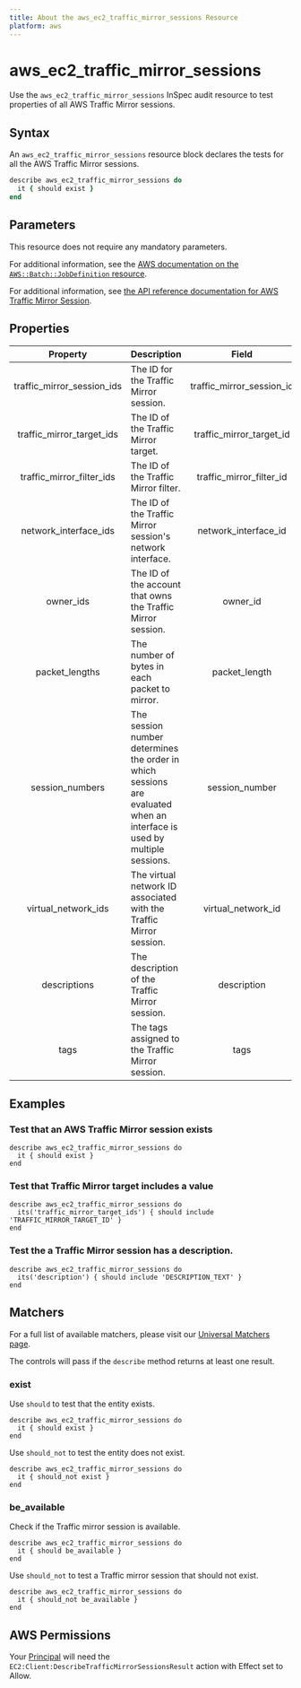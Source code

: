 ```yaml
---
title: About the aws_ec2_traffic_mirror_sessions Resource
platform: aws
---
```


# aws_ec2_traffic_mirror_sessions

Use the `aws_ec2_traffic_mirror_sessions` InSpec audit resource to test properties of all AWS Traffic Mirror sessions.

## Syntax

An `aws_ec2_traffic_mirror_sessions` resource block declares the tests for all the  AWS Traffic Mirror sessions.

```ruby
describe aws_ec2_traffic_mirror_sessions do
  it { should exist }
end
```

## Parameters

This resource does not require any mandatory parameters.

For additional information, see the [AWS documentation on the `AWS::Batch::JobDefinition` resource](https://docs.aws.amazon.com/AWSCloudFormation/latest/UserGuide/aws-resource-batch-jobdefinition.html).


For additional information, see [the API reference documentation for AWS Traffic Mirror Session](https://docs.aws.amazon.com/AWSEC2/latest/APIReference/API_TrafficMirrorSession.html).

## Properties

| Property  | Description | Field |
| :---: | :--- | :---: |
| traffic_mirror_session_ids | The ID for the Traffic Mirror session.| traffic_mirror_session_id |
| traffic_mirror_target_ids | The ID of the Traffic Mirror target. | traffic_mirror_target_id |
| traffic_mirror_filter_ids | The ID of the Traffic Mirror filter.| traffic_mirror_filter_id |
| network_interface_ids | The ID of the Traffic Mirror session's network interface. | network_interface_id |
| owner_ids | The ID of the account that owns the Traffic Mirror session.| owner_id |
| packet_lengths | The number of bytes in each packet to mirror. | packet_length |
| session_numbers | The session number determines the order in which sessions are evaluated when an interface is used by multiple sessions. | session_number |
| virtual_network_ids | The virtual network ID associated with the Traffic Mirror session. | virtual_network_id |
| descriptions | The description of the Traffic Mirror session. | description |
| tags  | The tags assigned to the Traffic Mirror session.| tags |


## Examples

### Test that an AWS Traffic Mirror session exists

    describe aws_ec2_traffic_mirror_sessions do
      it { should exist }
    end

### Test that Traffic Mirror target includes a value

    describe aws_ec2_traffic_mirror_sessions do
      its('traffic_mirror_target_ids') { should include 'TRAFFIC_MIRROR_TARGET_ID' }
    end

### Test the a Traffic Mirror session has a description.

    describe aws_ec2_traffic_mirror_sessions do
      its('description') { should include 'DESCRIPTION_TEXT' }
    end

## Matchers

For a full list of available matchers, please visit our [Universal Matchers page](https://www.inspec.io/docs/reference/matchers/).

The controls will pass if the `describe` method returns at least one result.

### exist

Use `should` to test that the entity exists.

    describe aws_ec2_traffic_mirror_sessions do
      it { should exist }
    end

Use `should_not` to test the entity does not exist.

    describe aws_ec2_traffic_mirror_sessions do
      it { should_not exist }
    end
### be_available

Check if the Traffic mirror session is available.

    describe aws_ec2_traffic_mirror_sessions do
      it { should be_available }
    end

Use `should_not` to test a Traffic mirror session that should not exist.

    describe aws_ec2_traffic_mirror_sessions do
      it { should_not be_available }
    end

## AWS Permissions

Your [Principal](https://docs.aws.amazon.com/IAM/latest/UserGuide/intro-structure.html#intro-structure-principal) will need the `EC2:Client:DescribeTrafficMirrorSessionsResult` action with Effect set to Allow.
